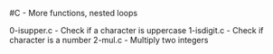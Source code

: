 #C - More functions, nested loops

0-isupper.c - Check if a character is uppercase
1-isdigit.c - Check if character is a number
2-mul.c - Multiply two integers
